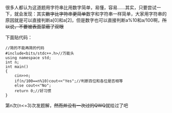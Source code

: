 很多人都认为这道题用字符串比用数字简单，易懂，容易......其实，只要尝试一下，就会发现：其实~~数字比字符串更简单~~数字和字符串一样简单，大家用字符串的原因就是可以直接判断a[0]和a[2]，但是数字也可以直接判断a%10和a/100啊，~~所以说，不要被表面蒙蔽了双眼~~

下面贴代码：
```
//简的不能再简的代码
#include<bits/stdc++.h>//万能头
using namespace std;
int n;
int main()
{
    cin>>n;
    if(n/100==n%10)cout<<"Yes";//判断百位和各位是否相等
    else cout<<"No";
	return 0;//好习惯
}
```
第n次(n<=3)次发题解，~~然而并没有一次过的QWQ~~就给过了吧